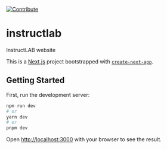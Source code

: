 [![Contribute](https://www.eclipse.org/che/contribute.svg)](https://workspaces.openshift.com#https://github.com/instruct-lab/website)

# instructlab
InstructLAB website

This is a [Next.js](https://nextjs.org/) project bootstrapped with [`create-next-app`](https://github.com/vercel/next.js/tree/canary/packages/create-next-app).

## Getting Started

First, run the development server:

```bash
npm run dev
# or
yarn dev
# or
pnpm dev
```

Open [http://localhost:3000](http://localhost:3000) with your browser to see the result.
